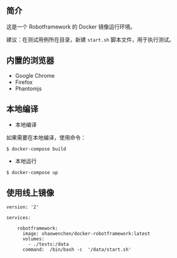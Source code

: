 ## 简介

这是一个 Robotframework 的 Docker 镜像运行环境。

建议：在测试用例所在目录，新建 `start.sh` 脚本文件，用于执行测试。

## 内置的浏览器

- Google Chrome
- Firefox
- Phantomjs

## 本地编译

- 本地编译

如果需要在本地编译，使用命令：

```shell
$ docker-compose build
```

- 本地运行

```shell
$ docker-compose up
```

## 使用线上镜像

```shell
version: '2'

services:

    robotframework:
      image: shaowenchen/docker-robotframework:latest
      volumes:
        - ./tests:/data
      command:  /bin/bash -c  '/data/start.sh'
```
